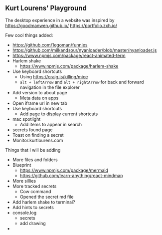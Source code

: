 ## Kurt Lourens' Playground

The desktop experience in a website was inspired by 
https://goodmanwen.github.io/
https://portfolio.zxh.io/

Few cool things added:
- https://github.com/1egoman/funnies
- https://github.com/milkandsour/nyanloader/blob/master/nyanloader.js
- https://www.npmjs.com/package/react-animated-term
- Harlem shake
  - https://www.npmjs.com/package/harlem-shake
- Use keyboard shortcuts
  - Using https://craig.is/killing/mice
  -  `alt + leftArrow` and `alt + rightArrow` for back and forward navigation in the file explorer
- Add version to about page
  - Meta data on apps
- Open iframe url in new tab
- Use keyboard shortcuts
  - Add page to display current shortcuts
- mac spotlight
  - Add items to appear in search
- secrets found page
- Toast on finding a secret
- Monitor.kurtlourens.com


Things that I will be adding 
- More files and folders
- Blueprint
  - https://www.npmjs.com/package/mermaid
  - https://github.com/learn-anything/react-mindmap
- More sillies
- More tracked secrets
  - Cow command
  - Opened the secret md file
- Add harlem shake to terminal?
- Add hints to secrets
- console.log 
  - secrets
  - add drawing
- 